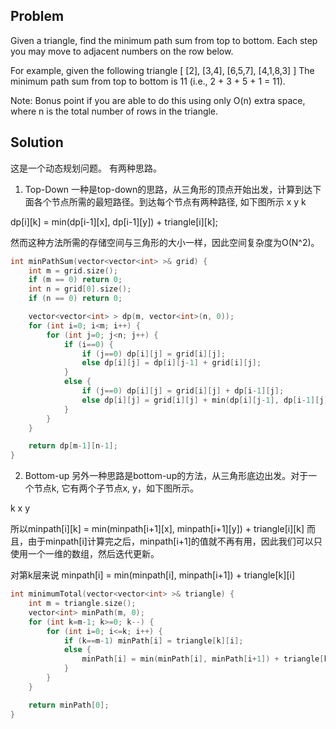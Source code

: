 ## Problem

Given a triangle, find the minimum path sum from top to bottom. Each step you may move to adjacent numbers on the row below.

For example, given the following triangle
[
     [2],
    [3,4],
   [6,5,7],
  [4,1,8,3]
]
The minimum path sum from top to bottom is 11 (i.e., 2 + 3 + 5 + 1 = 11).

Note:
Bonus point if you are able to do this using only O(n) extra space, where n is the total number of rows in the triangle.

## Solution

这是一个动态规划问题。
有两种思路。

1. Top-Down
一种是top-down的思路，从三角形的顶点开始出发，计算到达下面各个节点所需的最短路径。到达每个节点有两种路径, 如下图所示
x y
 k

dp[i][k] = min(dp[i-1][x], dp[i-1][y]) + triangle[i][k]; 

然而这种方法所需的存储空间与三角形的大小一样，因此空间复杂度为O(N^2)。

```c++
int minPathSum(vector<vector<int> >& grid) {
    int m = grid.size();
    if (m == 0) return 0;
    int n = grid[0].size();
    if (n == 0) return 0;

    vector<vector<int> > dp(m, vector<int>(n, 0));
    for (int i=0; i<m; i++) {
        for (int j=0; j<n; j++) {
            if (i==0) {
                if (j==0) dp[i][j] = grid[i][j];
                else dp[i][j] = dp[i][j-1] + grid[i][j];
            }
            else {
                if (j==0) dp[i][j] = grid[i][j] + dp[i-1][j];
                else dp[i][j] = grid[i][j] + min(dp[i][j-1], dp[i-1][j]);
            }
        }
    }

    return dp[m-1][n-1];
}
```

2. Bottom-up
另外一种思路是bottom-up的方法，从三角形底边出发。对于一个节点k, 它有两个子节点x, y，如下图所示。

 k
x y

所以minpath[i][k] = min(minpath[i+1][x], minpath[i+1][y]) + triangle[i][k]
而且，由于minpath[i]计算完之后，minpath[i+1]的值就不再有用，因此我们可以只使用一个一维的数组，然后迭代更新。

对第k层来说
minpath[i] = min(minpath[i], minpath[i+1]) + triangle[k][i]

```c++
int minimumTotal(vector<vector<int> >& triangle) {
    int m = triangle.size();
    vector<int> minPath(m, 0);
    for (int k=m-1; k>=0; k--) {
        for (int i=0; i<=k; i++) {
            if (k==m-1) minPath[i] = triangle[k][i];
            else {
                minPath[i] = min(minPath[i], minPath[i+1]) + triangle[k][i];
            }
        }
    }

    return minPath[0];
}
```